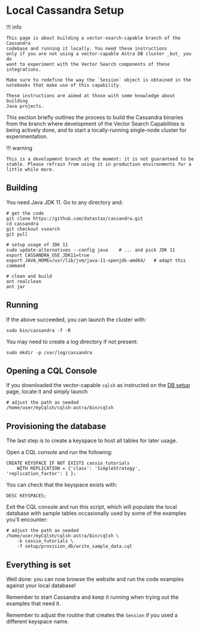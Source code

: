 # Local Cassandra Setup

!!! info

    This page is about building a vector-search-capable branch of the Cassandra
    codebase and running it locally. You need these instructions
    only if you are not using a vector-capable Astra DB cluster _but_ you do
    want to experiment with the Vector Search components of these integrations.

    Make sure to redefine the way the `Session` object is obtained in the
    notebooks that make use of this capability.

    These instructions are aimed at those with some knowledge about building
    Java projects.

This section briefly outlines the process to build the Cassandra binaries
from the branch where development of the Vector Search Capabilities is
being actively done, and to start a locally-running single-node cluster
for experimentation.

!!! warning

    This is a development branch at the moment: it is not guaranteed to be
    stable. Please refrain from using it in production environments for a
    little while more.

## Building

You need Java JDK 11.
Go to any directory and:

```
# get the code
git clone https://github.com/datastax/cassandra.git
cd cassandra
git checkout vsearch
git pull

# setup usage of JDK 11
sudo update-alternatives --config java    # ... and pick JDK 11
export CASSANDRA_USE_JDK11=true
export JAVA_HOME=/usr/lib/jvm/java-11-openjdk-amd64/   # adapt this command

# clean and build
ant realclean
ant jar
```

## Running

If the above succeeded, you can
launch the cluster with:

```
sudo bin/cassandra -f -R
```

You may need to create a log directory if not present:

```
sudo mkdir -p /var/log/cassandra
```

## Opening a CQL Console

If you downloaded the vector-capable `cqlsh` as instructed on the
[DB setup](/db_setup/) page, locate it and simply launch

```
# adjust the path as needed
/home/user/myCqlsh/cqlsh-astra/bin/cqlsh
```

## Provisioning the database

The last step is to create a keyspace to host all tables for later usage.

Open a CQL console and run the following:

```
CREATE KEYSPACE IF NOT EXISTS cassio_tutorials
    WITH REPLICATION = {'class': 'SimpleStrategy', 'replication_factor': 1 };
```

You can check that the keyspace exists with:

```
DESC KEYSPACES;
```

Exit the CQL console and run this script, which will populate the local database
with sample tables occasionally used by some of the examples you'll encounter:

```
# adjust the path as needed
/home/user/myCqlsh/cqlsh-astra/bin/cqlsh \
    -k cassio_tutorials \
    -f setup/provision_db/write_sample_data.cql
```

## Everything is set

Well done: you can now browse the website and run the
code examples against your local database!

Remember to start Cassandra and keep it running when trying out the
examples that need it.

Remember to adjust the routine that creates the
`Session` if you used a different keyspace name.
